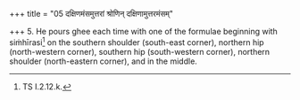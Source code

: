 +++
title = "05 दक्षिणमंसमुत्तरां श्रोणिन् दक्षिणामुत्तरमंसम्"

+++
5. He pours ghee each time with one of the formulae beginning with siṁhīrasi[^1] on the southern shoulder (south-east corner), northern hip (north-western corner), southern hip (south-western corner), northern shoulder (north-eastern corner), and in the middle.  


[^1]: TS I.2.12.k.
